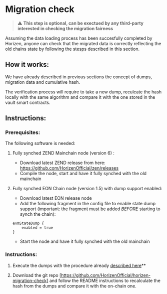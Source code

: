 # Migration check

> :warning: **This step is optional, can be exectued by any third-party interested in checking the migration fairness** 

Assuming the data loading process has been succesfully completed by Horizen, anyone can check that the migrated data is correctly reflecting the old chains state by following the stesps described in this section.

## How it works:

We have already described in previous sections the concept of dumps, migration data and cumulative hash.

The verification process will require to take a new dump, reculcate the hash locally with the same algorithm and compare it with the one stored in the vault smart contracts. <bt/>


## Instructions:

### Prerequisites:

The following software is needed:

1. Fully synched ZEND Mainchain node (version 6) :

    - Download latest ZEND release from here: https://github.com/HorizenOfficial/zen/releases
    - Compile the node, start and have it fully synched with the old mainchain 
    

2.  Fully synched EON Chain node (version 1.5) with dump support enabled:

    - Download latest EON release node
    - Add the following fragment in the config file to enable state dump support (important: the fragment must be added *BEFORE* starting to synch the chain):

    ```
    evmStateDump {
        enabled = true
    }
    ```

    - Start the node and have it fully synched with the old mainchain 

### Instructions: 

1. Execute the dumps with the procedure already [described here](./04-dump-execution.md)** 

2. Download the git repo [https://github.com/HorizenOfficial/horizen-migration-check] and follow the README instructions to recalculate the hash from the dumps and compare it with the on-chain one.
